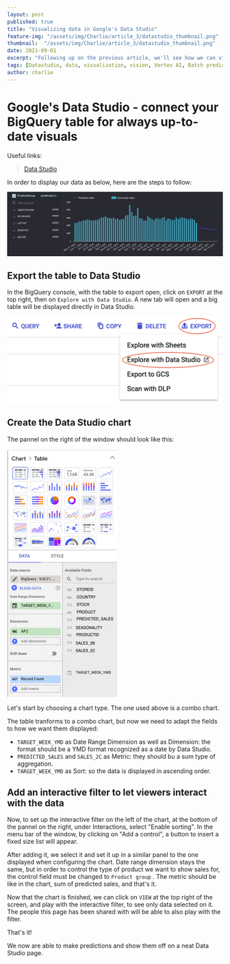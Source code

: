 ```yaml
---
layout: post
published: true
title: "Visualizing data in Google's Data Studio"
feature-img: "/assets/img/Charlie/article_3/datastudio_thumbnail.png"
thumbnail:  "/assets/img/Charlie/article_3/datastudio_thumbnail.png"
date: 2021-09-01
excerpt: "Following up on the previous article, we'll see how we can visualize the predicted data in an easy to read graph"
tags: [Datastudio, data, visualization, vision, Vertex AI, Batch prediction, prediction, AI, ML, Artificial intelligence, machine learning, megazone, ai center]
author: charlie
---
```


# Google's Data Studio - connect your BigQuery table for always up-to-date visuals

Useful links:

> [Data Studio](https://datastudio.google.com/ "Data Studio home page")

In order to display our data as below, here are the steps to follow:

 ![data prediction visualized](/assets/img/Charlie/article_3/final_result_visualized.png)



## Export the table to Data Studio

In the BigQuery console, with the table to export open, click on `EXPORT` at the top right, then on `Explore with Data Studio`. A new tab will open and a big table will be displayed directly in Data Studio.

![Export to datastudio](/assets/img/Charlie/article_3/export_to_datastudio.png)

## Create the Data Studio chart

The pannel on the right of the window should look like this:

![pannel at start](/assets/img/Charlie/article_3/pannel_at_start.png)

Let's start by choosing a chart type. The one used above is a combo chart.

The table tranforms to a combo chart, but now we need to adapt the fields to how we want them displayed:

- `TARGET_WEEK_YMD` as Date Range Dimension as well as Dimension: the format should be a YMD format recognized as a date by Data Studio.
- `PREDICTED_SALES` and `SALES_2C` as Metric: they should bu a sum type of aggregation.
- `TARGET_WEEK_YMD` as Sort: so the data is displayed in ascending order.



## Add an interactive filter to let viewers interact with the data

Now, to set up the interactive filter on the left of the chart, at the bottom of the pannel on the right, under Interactions, select "Enable sorting". In the menu bar of the window, by clicking on "Add a control", a button to insert a fixed size list will appear. 

After adding it, we select it and set it up in a similar panel to the one displayed when configuring the chart. Date range dimension stays the same, but in order to control the type of product we want to show sales for, the control field must be changed to `Product group` . The metric should be like in the chart, sum of predicted sales, and that's it.

Now that the chart is finished, we can click on `VIEW` at the top right of the screen, and play with the interactive filter, to see only data selected on it. The people this page has been shared with will be able to also play with the filter.



That's it! 

We now are able to make predictions and show them off on a neat Data Studio page.
